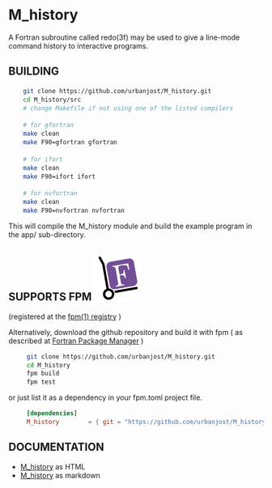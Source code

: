 # M_history

A Fortran subroutine called redo(3f) may be used to give a line-mode
command history to interactive programs.

## BUILDING

```bash
    git clone https://github.com/urbanjost/M_history.git
    cd M_history/src
    # change Makefile if not using one of the listed compilers
     
    # for gfortran
    make clean
    make F90=gfortran gfortran
     
    # for ifort
    make clean
    make F90=ifort ifort

    # for nvfortran
    make clean
    make F90=nvfortran nvfortran
```

This will compile the M_history module and build the example program 
in the app/ sub-directory.

## SUPPORTS FPM ![fpm](docs/images/fpm_logo.gif)
(registered at the [fpm(1) registry](https://github.com/fortran-lang/fpm-registry) )

Alternatively, download the github repository and build it with 
fpm ( as described at [Fortran Package Manager](https://github.com/fortran-lang/fpm) )

```bash
     git clone https://github.com/urbanjost/M_history.git
     cd M_history
     fpm build
     fpm test
```

or just list it as a dependency in your fpm.toml project file.

```toml
     [dependencies]
     M_history        = { git = "https://github.com/urbanjost/M_history.git" }
```

## DOCUMENTATION

  + [M_history](https://urbanjost.github.io/M_history/M_history.html) as HTML
  + [M_history](md/redo.3.md) as markdown
